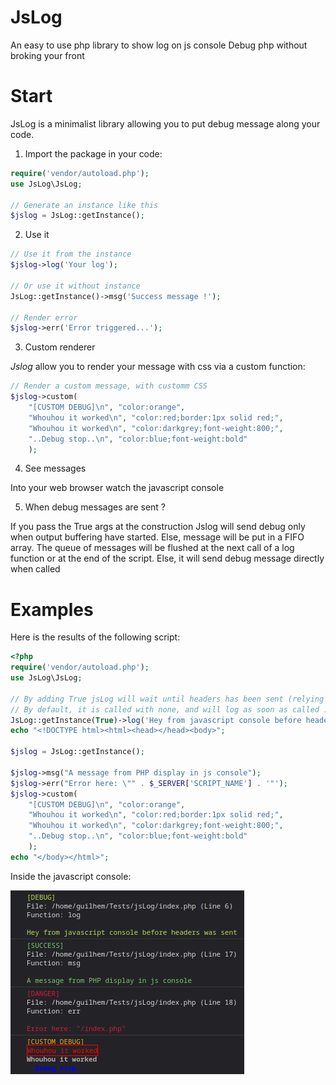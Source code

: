 # JsLog
An easy to use php library to show log on js console
Debug php without broking your front

# Start
JsLog is a minimalist library allowing you to put debug message along your code.
1. Import the package in your code:
```php
require('vendor/autoload.php');
use JsLog\JsLog;

// Generate an instance like this
$jslog = JsLog::getInstance();
```

2. Use it
```php
// Use it from the instance
$jslog->log('Your log');

// Or use it without instance
JsLog::getInstance()->msg('Success message !');

// Render error
$jslog->err('Error triggered...');
```
3. Custom renderer

*Jslog* allow you to render your message with css via a custom function:

```php
// Render a custom message, with customm CSS
$jslog->custom(
	"[CUSTOM DEBUG]\n", "color:orange",
	"Whouhou it worked\n", "color:red;border:1px solid red;",
	"Whouhou it worked\n", "color:darkgrey;font-weight:800;",
	"..Debug stop..\n", "color:blue;font-weight:bold"
	);
```

4. See messages

Into your web browser watch the javascript console

5. When debug messages are sent ?

If you pass the True args at the construction
Jslog will send debug only when output buffering have started. Else, message will be put in a FIFO array.
The queue of messages will be flushed at the next call of a log function or at the end of the script.
Else, it will send debug message directly when called

# Examples
Here is the results of the following script:
```php
<?php
require('vendor/autoload.php');
use JsLog\JsLog;

// By adding True jsLog will wait until headers has been sent (relying on ob if activated else `headers_sent` function)
// By default, it is called with none, and will log as soon as called :D
JsLog::getInstance(True)->log('Hey from javascript console before headers was sent');
echo "<!DOCTYPE html><html><head></head><body>";

$jslog = JsLog::getInstance();

$jslog->msg("A message from PHP display in js console");
$jslog->err("Error here: \"" . $_SERVER['SCRIPT_NAME'] . '"');
$jslog->custom(
	"[CUSTOM DEBUG]\n", "color:orange",
	"Whouhou it worked\n", "color:red;border:1px solid red;",
	"Whouhou it worked\n", "color:darkgrey;font-weight:800;",
	"..Debug stop..\n", "color:blue;font-weight:bold"
	);
echo "</body></html>";
```
Inside the javascript console:

![](imgs/rendered_logs.png)
